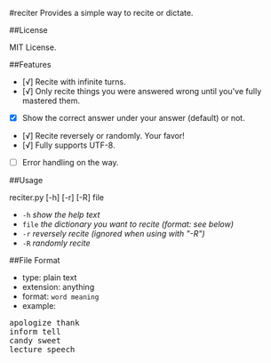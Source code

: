 #reciter
Provides a simple way to recite or dictate.

##License

MIT License.

##Features

* [√] Recite with infinite turns.
* [√] Only recite things you were answered wrong until you've fully mastered them.
* [x] Show the correct answer under your answer (default) or not.
* [√] Recite reversely or randomly. Your favor!
* [√] Fully supports UTF-8.
* [ ] Error handling on the way.

##Usage

reciter.py [-h] [-r] [-R] file

* `-h` *show the help text*
* `file` *the dictionary you want to recite (format: see below)*
* `-r` *reversely recite (ignored when using with "-R")*
* `-R` *randomly recite*

##File Format

* type: plain text
* extension: anything
* format: `word meaning`
* example:
<pre>
apologize thank
inform tell
candy sweet
lecture speech
</pre>
